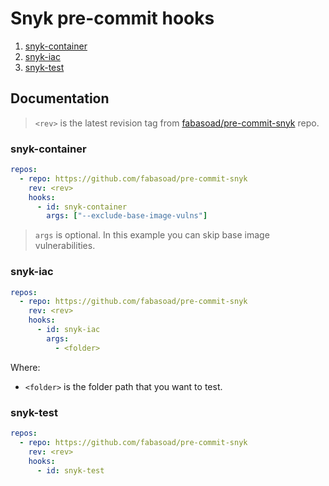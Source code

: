 # Snyk pre-commit hooks

1. [snyk-container](#snyk-container)
2. [snyk-iac](#snyk-iac)
3. [snyk-test](#snyk-test)

## Documentation

<!-- markdownlint-disable-next-line MD013 -->
> `<rev>` is the latest revision tag from [fabasoad/pre-commit-snyk](https://github.com/fabasoad/pre-commit-snyk/releases)
> repo.

### snyk-container

```yaml
repos:
  - repo: https://github.com/fabasoad/pre-commit-snyk
    rev: <rev>
    hooks:
      - id: snyk-container
        args: ["--exclude-base-image-vulns"]
```

> `args` is optional. In this example you can skip base image vulnerabilities.

### snyk-iac

```yaml
repos:
  - repo: https://github.com/fabasoad/pre-commit-snyk
    rev: <rev>
    hooks:
      - id: snyk-iac
        args:
          - <folder>
```

Where:

- `<folder>` is the folder path that you want to test.

### snyk-test

```yaml
repos:
  - repo: https://github.com/fabasoad/pre-commit-snyk
    rev: <rev>
    hooks:
      - id: snyk-test
```
